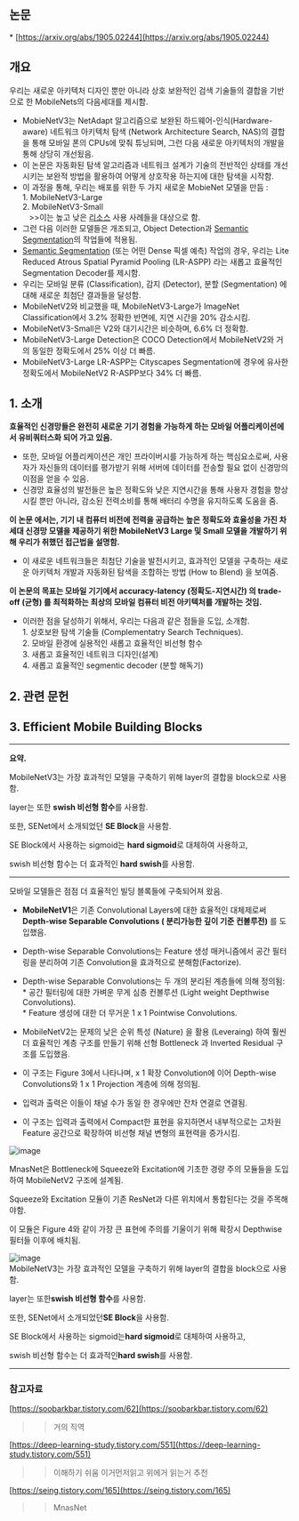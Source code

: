 ## **논문**

\* [https://arxiv.org/abs/1905.02244](https://arxiv.org/abs/1905.02244)

## **개요**

우리는 새로운 아키텍처 디자인 뿐만 아니라 상호 보완적인 검색 기술들의 결합을 기반으로 한 MobileNets의 다음세대를 제시함.

-   MobieNetV3는 NetAdapt 알고리즘으로 보완된 하드웨어-인식(Hardware-aware) 네트워크 아키텍처 탐색 (Network Architecture Search, NAS)의 결합을 통해 모바일 폰의 CPUs에 맞춰 튜닝되며, 그런 다음 새로운 아키텍처의 개발을 통해 상당히 개선됬음.
-   이 논문은 자동화된 탐색 알고리즘과 네트워크 설계가 기술의 전반적인 상태를 개선시키는 보완적 방법을 활용하여 어떻게 상호작용 하는지에 대한 탐색을 시작함.
-   이 과정을 통해, 우리는 배포를 위한 두 가지 새로운 MobieNet 모델을 만듬 :  
    1\. MobileNetV3-Large  
    2\. MobileNetV3-Small  
       >>이는 높고 낮은 [리소스](https://ko.wikipedia.org/wiki/%EB%A6%AC%EC%86%8C%EC%8A%A4) 사용 사례들을 대상으로 함.
-   그런 다음 이러한 모델들은 개조되고, Object Detection과 [Semantic Segmentation](https://zorang2.tistory.com/30)의 작업들에 적용됨.
-   [Semantic Segmentation](https://zorang2.tistory.com/30) (또는 어떤 Dense 픽셀 예측) 작업의 경우, 우리는 Lite Reduced Atrous Spatial Pyramid Pooling (LR-ASPP) 라는 새롭고 효율적인 Segmentation Decoder를 제시함.
-   우리는 모바일 분류 (Classification), 감지 (Detector), 분할 (Segmentation) 에 대해 새로운 최첨단 결과들을 달성함.
-   MobileNetV2와 비교했을 때, MobileNetV3-Large가 ImageNet Classification에서 3.2% 정확한 반면에, 지연 시간을 20% 감소시킴.
-   MobileNetV3-Small은 V2와 대기시간은 비슷하며, 6.6% 더 정확함.
-   MobileNetV3-Large Detection은 COCO Detection에서 MobileNetV2와 거의 동일한 정확도에서 25% 이상 더 빠름.
-   MobileNetV3-Large LR-ASPP는 Cityscapes Segmentation에 경우에 유사한 정확도에서 MobileNetV2 R-ASPP보다 34% 더 빠름.

## **1\. 소개**

**효율적인 신경망들은 완전히 새로운 기기 경험을 가능하게 하는 모바일 어플리케이션에서 유비쿼터스화 되어 가고 있음.**

-   또한, 모바일 어플리케이션은 개인 프라이버시를 가능하게 하는 핵심요소로써, 사용자가 자신들의 데이터를 평가받기 위해 서버에 데이터를 전송할 필요 없이 신경망의 이점을 얻을 수 있음.
-   신경망 효율성의 발전들은 높은 정확도와 낮은 지연시간을 통해 사용자 경험을 향상시킬 뿐만 아니라, 감소된 전력소비를 통해 배터리 수명을 유지하도록 도움을 줌.

**이 논문 에서는, 기기 내 컴퓨터 비전에 전력을 공급하는 높은 정확도와 효율성을 가진 차세대 신경망 모델을 제공하기 위한 MobileNetV3 Large 및 Small 모델을 개발하기 위해 우리가 취했던 접근법을 설명함.**

-   이 새로운 네트워크들은 최첨단 기술을 발전시키고, 효과적인 모델을 구축하는 새로운 아키텍처 개발과 자동화된 탐색을 조합하는 방법 (How to Blend) 을 보여줌.

**이 논문의 목표는 모바일 기기에서 accuracy-latency (정확도-지연시간) 의 trade-off (균형) 를 최적화하는 최상의 모바일 컴퓨터 비전 아키텍처를 개발하는 것임.**

-   이러한 점을 달성하기 위해서, 우리는 다음과 같은 점들을 도입, 소개함.  
    1\. 상호보완 탐색 기술들 (Complementatry Search Techniques).  
    2\. 모바일 환경에 실용적인 새롭고 효율적인 비선형 함수  
    3\. 새롭고 효율적인 네트워크 디자인(설계)  
    4\. 새롭고 효율적인 segmentic decoder (분할 해독기)

## **2\. 관련 문헌**

## **3\. Efficient Mobile Building Blocks**


-------------------------------------------------------   

**요약.**   

MobileNetV3는 가장 효과적인 모델을 구축하기 위해 layer의 결합을 block으로 사용함.

layer는 또한 **swish 비선형 함수**를 사용함.

또한, SENet에서 소개되었던 **SE Block**을 사용함.

SE Block에서 사용하는 sigmoid는 **hard sigmoid**로 대체하여 사용하고,

swish 비선형 함수는 더 효과적인 **hard swish**를 사용함.

-------------------------------------------------------   

모바일 모델들은 점점 더 효율적인 빌딩 블록들에 구축되어져 왔음.


-   **MobileNetV1**은 기존 Convolutional Layers에 대한 효율적인 대체제로써 **Depth-wise Separable Convolutions ( 분리가능한 깊이 기준 컨볼루전)** 를 도입했음.
-   Depth-wise Separable Convolutions는 Feature 생성 매커니즘에서 공간 필터링을 분리하여 기존 Convolution을 효과적으로 분해함(Factorize).
-   Depth-wise Separable Convolutions는 두 개의 분리된 계층들에 의해 정의됨:  
    \* 공간 필터링에 대한 가벼운 무게 심층 컨볼루션 (Light weight Depthwise Convolutions).  
    \* Feature 생성에 대한 더 무거운 1 x 1 Pointwise Convolutions.

-   MobileNetV2는 문제의 낮은 순위 특성 (Nature) 을 활용 (Leveraing) 하여 훨씬 더 효율적인 계층 구조를 만들기 위해 선형 Bottleneck 과 Inverted Residual 구조를 도입했음.
-   이 구조는 Figure 3에서 나타나며, x 1 확장 Convolution에 이어 Depth-wise Convolutions와 1 x 1 Projection 계층에 의해 정의됨.
-   입력과 출력은 이들이 채널 수가 동일 한 경우에만 잔차 연결로 연결됨.
-   이 구조는 입력과 출력에서 Compact한 표현을 유지하면서 내부적으로는 고차원 Feature 공간으로 확장하여 비선형 채널 변형의 표현력을 증가시킴.



![image](https://user-images.githubusercontent.com/87224039/128962939-a77621dd-03a9-4978-9172-fc9c99163cdd.png)   



MnasNet은 Bottleneck에 Squeeze와 Excitation에 기초한 경량 주의 모듈들을 도입하여 MobileNetV2 구조에 설계됨.

Squeeze와 Excitation 모듈이 기존 ResNet과 다른 위치에서 통합된다는 것을 주목해야함.

이 모듈은 Figure 4와 같이 가장 큰 표현에 주의를 기울이기 위해 확장시 Depthwise 필터들 이후에 배치됨.

![image](https://user-images.githubusercontent.com/87224039/128962967-6ec7c983-5359-46ea-b0fd-216014be595e.png)   
MobileNetV3는 가장 효과적인 모델을 구축하기 위해 layer의 결합을 block으로 사용함.

layer는 또한**swish 비선형 함수**를 사용함.

또한, SENet에서 소개되었던**SE Block**을 사용함.

SE Block에서 사용하는 sigmoid는**hard sigmoid**로 대체하여 사용하고,

swish 비선형 함수는 더 효과적인**hard swish**를 사용함.   

-------------------------------------------------------   
### 참고자료
[https://soobarkbar.tistory.com/62](https://soobarkbar.tistory.com/62)   
>> 거의 직역   


[https://deep-learning-study.tistory.com/551](https://deep-learning-study.tistory.com/551)   
>> 이해하기 쉬움 이거먼저읽고 위에거 읽는거 추천   


[https://seing.tistory.com/165](https://seing.tistory.com/165)   
>> MnasNet

